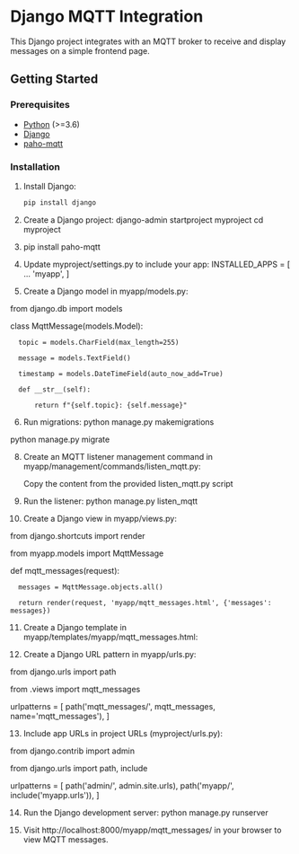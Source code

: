 # Django MQTT Integration

This Django project integrates with an MQTT broker to receive and display messages on a simple frontend page.

## Getting Started

### Prerequisites

- [Python](https://www.python.org/) (>=3.6)
- [Django](https://www.djangoproject.com/)
- [paho-mqtt](https://pypi.org/project/paho-mqtt/)

### Installation

1. Install Django:

   ```bash
   pip install django

2. Create a Django project:
  django-admin startproject myproject
  cd myproject

3. pip install paho-mqtt

4. Update myproject/settings.py to include your app:
  INSTALLED_APPS = [
     ...
    'myapp',
  ]

5. Create a Django model in myapp/models.py:
   
  from django.db import models
  
  class MqttMessage(models.Model):
  
      topic = models.CharField(max_length=255)
      
      message = models.TextField()
      
      timestamp = models.DateTimeField(auto_now_add=True)
  
      def __str__(self):
      
          return f"{self.topic}: {self.message}"

6. Run migrations:
  python manage.py makemigrations

  python manage.py migrate

8. Create an MQTT listener management command in myapp/management/commands/listen_mqtt.py:
   
   Copy the content from the provided listen_mqtt.py script

9. Run the listener:
  python manage.py listen_mqtt

10. Create a Django view in myapp/views.py:
  
  from django.shortcuts import render
  
  from myapp.models import MqttMessage
  
  def mqtt_messages(request):
      
      messages = MqttMessage.objects.all()
      
      return render(request, 'myapp/mqtt_messages.html', {'messages': messages})

11. Create a Django template in myapp/templates/myapp/mqtt_messages.html:
  <!-- Copy the content from the provided mqtt_messages.html template -->

12. Create a Django URL pattern in myapp/urls.py:

  from django.urls import path
  
  from .views import mqtt_messages
  
  urlpatterns = [
      path('mqtt_messages/', mqtt_messages, name='mqtt_messages'),
  ]

13. Include app URLs in project URLs (myproject/urls.py):
    
  from django.contrib import admin
  
  from django.urls import path, include
  
  urlpatterns = [
      path('admin/', admin.site.urls),
      path('myapp/', include('myapp.urls')),
  ]

14. Run the Django development server:
  python manage.py runserver

14. Visit http://localhost:8000/myapp/mqtt_messages/ in your browser to view MQTT messages.






